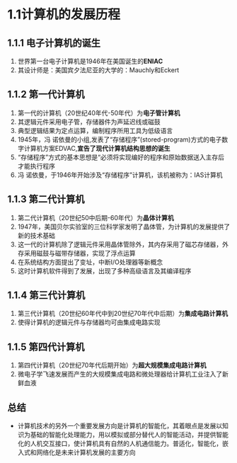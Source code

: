 # 1.1计算机的发展历程

## 1.1.1 电子计算机的诞生

1. 世界第一台电子计算机是1946年在美国诞生的**ENIAC**
2. 其设计师是：美国宾夕法尼亚的大学的：Mauchly和Eckert

## 1.1.2 第一代计算机

1. 第一代的计算机（20世纪40年代-50年代）为**电子管计算机**
2. 其逻辑元件采用电子管，存储器件为声延迟线或磁鼓
3. 典型逻辑结果为定点运算，编制程序所用工具为低级语言
4. 1945年，冯 诺依曼的小组,发表了“存储程序”(stored-program)方式的电子数字计算机方案EDVAC,**宣告了现代计算机结构思想的诞生**
5. “存储程序”方式的基本思想是“必须将实现编好的程序和原始数据送入主存后才能执行程序
6. 冯 诺依曼，于1946年开始涉及“存储程序”计算机，该机被称为：IAS计算机

## 1.1.3 第二代计算机

1. 第二代计算机（20世纪50中后期-60年代）为**晶体计算机**
2. 1947年，美国贝尔实验室的三位科学家发明了晶体管，为计算机的发展提供了新的技术基础
3. 这一代的计算机除了逻辑元件采用晶体管除外，其内存采用了磁芯存储器，外存采用磁鼓与磁带存储器，实现了浮点运算
4. 在系统结构方面提出了变址，中断I/O处理器等新概念
5. 这时计算机软件得到了发展，出现了多种高级语言及其编译程序

## 1.1.4 第三代计算机

1. 第三代计算机（20世纪60年代中到20世纪70年代中后期）为**集成电路计算机**
2. 使得计算机的逻辑元件与存储器均可由集成电路实现

## 1.1.5 第四代计算机

1. 第四代计算机（20世纪70年代后期开始）为**超大规模集成电路计算机**
2. 微电子学飞速发展而产生的大规模集成电路和微处理器给计算机工业注入了新鲜血液

## 总结

- 计算机技术的另外一个重要发展方向是计算机的智能化，其着眼点是发展以知识为基础的智能化处理能力，用以模拟或部分替代人的智能活动，并提供智能化的人机交互接口，使计算机具有自然的人机通信能力。普适化，智能化，嵌入式和网络化是未来计算机发展的主要方向